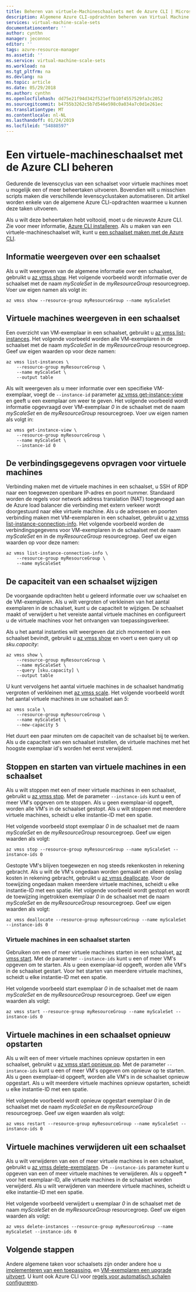 ```yaml
---
title: Beheren van virtuele-Machineschaalsets met de Azure CLI | Microsoft Docs
description: Algemene Azure CLI-opdrachten beheren van Virtual Machine Scale Sets, zoals het starten en stoppen van een exemplaar of de schaal wijzigen instellen capaciteit.
services: virtual-machine-scale-sets
documentationcenter: ''
author: cynthn
manager: jeconnoc
editor: ''
tags: azure-resource-manager
ms.assetid: ''
ms.service: virtual-machine-scale-sets
ms.workload: na
ms.tgt_pltfrm: na
ms.devlang: na
ms.topic: article
ms.date: 05/29/2018
ms.author: cynthn
ms.openlocfilehash: dd75e21f94d342f521effb10f4557529fa3c2052
ms.sourcegitcommit: b4755b3262c5b7d546e598c0a034a7c0d1e261ec
ms.translationtype: MT
ms.contentlocale: nl-NL
ms.lasthandoff: 01/24/2019
ms.locfileid: "54888597"
---
```

# <a name="manage-a-virtual-machine-scale-set-with-the-azure-cli"></a>Een virtuele-machineschaalset met de Azure CLI beheren
Gedurende de levenscyclus van een schaalset voor virtuele machines moet u mogelijk een of meer beheertaken uitvoeren. Bovendien wilt u misschien scripts maken die verschillende levenscyclustaken automatiseren. Dit artikel worden enkele van de algemene Azure CLI-opdrachten waarmee u kunnen deze taken uitvoeren.

Als u wilt deze beheertaken hebt voltooid, moet u de nieuwste Azure CLI. Zie voor meer informatie, [Azure CLI installeren](/cli/azure/install-azure-cli). Als u maken van een virtuele-machineschaalset wilt, kunt u [een schaalset maken met de Azure CLI](quick-create-cli.md).


## <a name="view-information-about-a-scale-set"></a>Informatie weergeven over een schaalset
Als u wilt weergeven van de algemene informatie over een schaalset, gebruikt u [az vmss show](/cli/azure/vmss#az_vmss_show). Het volgende voorbeeld wordt informatie over de schaalset met de naam *myScaleSet* in de *myResourceGroup* resourcegroep. Voer uw eigen namen als volgt in:

```azurecli
az vmss show --resource-group myResourceGroup --name myScaleSet
```


## <a name="view-vms-in-a-scale-set"></a>Virtuele machines weergeven in een schaalset
Een overzicht van VM-exemplaar in een schaalset, gebruikt u [az vmss list-instances](/cli/azure/vmss). Het volgende voorbeeld worden alle VM-exemplaren in de schaalset met de naam *myScaleSet* in de *myResourceGroup* resourcegroep. Geef uw eigen waarden op voor deze namen:

```azurecli
az vmss list-instances \
    --resource-group myResourceGroup \
    --name myScaleSet \
    --output table
```

Als wilt weergeven als u meer informatie over een specifieke VM-exemplaar, voegt de `--instance-id` parameter [az vmss get-instance-view](/cli/azure/vmss) en geeft u een exemplaar om weer te geven. Het volgende voorbeeld wordt informatie opgevraagd over VM-exemplaar *0* in de schaalset met de naam *myScaleSet* en de *myResourceGroup* resourcegroep. Voer uw eigen namen als volgt in:

```azurecli
az vmss get-instance-view \
    --resource-group myResourceGroup \
    --name myScaleSet \
    --instance-id 0
```


## <a name="list-connection-information-for-vms"></a>De verbindingsgegevens opvragen voor virtuele machines
Verbinding maken met de virtuele machines in een schaalset, u SSH of RDP naar een toegewezen openbare IP-adres en poort nummer. Standaard worden de regels voor network address translation (NAT) toegevoegd aan de Azure load balancer die verbinding met extern verkeer wordt doorgestuurd naar elke virtuele machine. Als u de adressen en poorten verbinding maken met VM-exemplaren in een schaalset, gebruikt u [az vmss list-instance-connection-info](/cli/azure/vmss#list-instance-connection-info). Het volgende voorbeeld worden de verbindingsgegevens voor VM-exemplaren in de schaalset met de naam *myScaleSet* en in de *myResourceGroup* resourcegroep. Geef uw eigen waarden op voor deze namen:

```azurecli
az vmss list-instance-connection-info \
    --resource-group myResourceGroup \
    --name myScaleSet
```


## <a name="change-the-capacity-of-a-scale-set"></a>De capaciteit van een schaalset wijzigen
De voorgaande opdrachten hebt u geleerd informatie over uw schaalset en de VM-exemplaren. Als u wilt vergroten of verkleinen van het aantal exemplaren in de schaalset, kunt u de capaciteit te wijzigen. De schaalset maakt of verwijdert u het vereiste aantal virtuele machines en configureert u de virtuele machines voor het ontvangen van toepassingsverkeer.

Als u het aantal instanties wilt weergeven dat zich momenteel in een schaalset bevindt, gebruikt u [az vmss show](/cli/azure/vmss#az_vmss_show) en voert u een query uit op *sku.capacity*:

```azurecli
az vmss show \
    --resource-group myResourceGroup \
    --name myScaleSet \
    --query [sku.capacity] \
    --output table
```

U kunt vervolgens het aantal virtuele machines in de schaalset handmatig vergroten of verkleinen met [az vmss scale](/cli/azure/vmss#az_vmss_scale). Het volgende voorbeeld wordt het aantal virtuele machines in uw schaalset aan *5*:

```azurecli
az vmss scale \
    --resource-group myResourceGroup \
    --name myScaleSet \
    --new-capacity 5
```

Het duurt een paar minuten om de capaciteit van de schaalset bij te werken. Als u de capaciteit van een schaalset instellen, de virtuele machines met het hoogste exemplaar id's worden het eerst verwijderd.


## <a name="stop-and-start-vms-in-a-scale-set"></a>Stoppen en starten van virtuele machines in een schaalset
Als u wilt stoppen met een of meer virtuele machines in een schaalset, gebruikt u [az vmss stop](/cli/azure/vmss#az-vmss-stop). Met de parameter `--instance-ids` kunt u een of meer VM's opgeven om te stoppen. Als u geen exemplaar-id opgeeft, worden alle VM's in de schaalset gestopt. Als u wilt stoppen met meerdere virtuele machines, scheidt u elke instantie-ID met een spatie.

Het volgende voorbeeld stopt exemplaar *0* in de schaalset met de naam *myScaleSet* en de *myResourceGroup* resourcegroep. Geef uw eigen waarden als volgt:

```azurecli
az vmss stop --resource-group myResourceGroup --name myScaleSet --instance-ids 0
```

Gestopte VM's blijven toegewezen en nog steeds rekenkosten in rekening gebracht. Als u wilt de VM's ongedaan worden gemaakt en alleen opslag kosten in rekening gebracht, gebruikt u [az vmss deallocate](/cli/azure/vmss#az_vmss_deallocate). Voor de toewijzing ongedaan maken meerdere virtuele machines, scheidt u elke instantie-ID met een spatie. Het volgende voorbeeld wordt gestopt en wordt de toewijzing ingetrokken exemplaar *0* in de schaalset met de naam *myScaleSet* en de *myResourceGroup* resourcegroep. Geef uw eigen waarden als volgt:

```azurecli
az vmss deallocate --resource-group myResourceGroup --name myScaleSet --instance-ids 0
```


### <a name="start-vms-in-a-scale-set"></a>Virtuele machines in een schaalset starten
Gebruiken om een of meer virtuele machines starten in een schaalset, [az vmss start](/cli/azure/vmss). Met de parameter `--instance-ids` kunt u een of meer VM's opgeven om te starten. Als u geen exemplaar-id opgeeft, worden alle VM's in de schaalset gestart. Voor het starten van meerdere virtuele machines, scheidt u elke instantie-ID met een spatie.

Het volgende voorbeeld start exemplaar *0* in de schaalset met de naam *myScaleSet* en de *myResourceGroup* resourcegroep. Geef uw eigen waarden als volgt:

```azurecli
az vmss start --resource-group myResourceGroup --name myScaleSet --instance-ids 0
```


## <a name="restart-vms-in-a-scale-set"></a>Virtuele machines in een schaalset opnieuw opstarten
Als u wilt een of meer virtuele machines opnieuw opstarten in een schaalset, gebruikt u [az vmss start opnieuw op](/cli/azure/vmss#az_vmss_restart). Met de parameter `--instance-ids` kunt u een of meer VM's opgeven om opnieuw op te starten. Als u geen exemplaar-id opgeeft, worden alle VM's in de schaalset opnieuw opgestart. Als u wilt meerdere virtuele machines opnieuw opstarten, scheidt u elke instantie-ID met een spatie.

Het volgende voorbeeld wordt opnieuw opgestart exemplaar *0* in de schaalset met de naam *myScaleSet* en de *myResourceGroup* resourcegroep. Geef uw eigen waarden als volgt:

```azurecli
az vmss restart --resource-group myResourceGroup --name myScaleSet --instance-ids 0
```


## <a name="remove-vms-from-a-scale-set"></a>Virtuele machines verwijderen uit een schaalset
Als u wilt verwijderen van een of meer virtuele machines in een schaalset, gebruikt u [az vmss delete-exemplaren](/cli/azure/vmss#delete-instances). De `--instance-ids` parameter kunt u opgeven van een of meer virtuele machines te verwijderen. Als u opgeeft * voor het exemplaar-ID, alle virtuele machines in de schaalset worden verwijderd. Als u wilt verwijderen van meerdere virtuele machines, scheidt u elke instantie-ID met een spatie.

Het volgende voorbeeld verwijdert u exemplaar *0* in de schaalset met de naam *myScaleSet* en de *myResourceGroup* resourcegroep. Geef uw eigen waarden als volgt:

```azurecli
az vmss delete-instances --resource-group myResourceGroup --name myScaleSet --instance-ids 0
```


## <a name="next-steps"></a>Volgende stappen
Andere algemene taken voor schaalsets zijn onder andere hoe u [implementeren van een toepassing](virtual-machine-scale-sets-deploy-app.md), en [VM-exemplaren een upgrade uitvoert](virtual-machine-scale-sets-upgrade-scale-set.md). U kunt ook Azure CLI voor [regels voor automatisch schalen configureren](virtual-machine-scale-sets-autoscale-overview.md).
